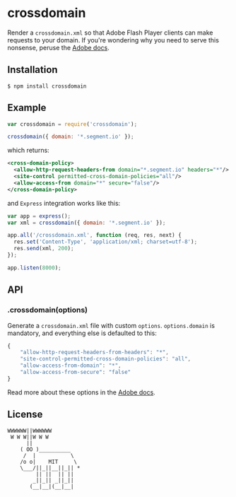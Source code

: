 # crossdomain

  Render a `crossdomain.xml` so that Adobe Flash Player clients can make requests to your domain. If you're wondering why you need to serve this nonsense, peruse the [Adobe docs](http://www.adobe.com/devnet/adobe-media-server/articles/cross-domain-xml-for-streaming.html).

## Installation

    $ npm install crossdomain

## Example

```js
var crossdomain = require('crossdomain');

crossdomain({ domain: '*.segment.io' });
```

which returns:

```xml
<cross-domain-policy>
  <allow-http-request-headers-from domain="*.segment.io" headers="*"/>
  <site-control permitted-cross-domain-policies="all"/>
  <allow-access-from domain="*" secure="false"/>
</cross-domain-policy>
```

and `Express` integration works like this:

```js
var app = express();
var xml = crossdomain({ domain: '*.segment.io' });

app.all('/crossdomain.xml', function (req, res, next) {
  res.set('Content-Type', 'application/xml; charset=utf-8');
  res.send(xml, 200);
});

app.listen(8000);
```

## API

### .crossdomain(options)
  
  Generate a `crossdomain.xml` file with custom `options`. `options.domain` is mandatory, and everything else is defaulted to this:

```js
{
    "allow-http-request-headers-from-headers": "*",
    "site-control-permitted-cross-domain-policies": "all",
    "allow-access-from-domain": "*",
    "allow-access-from-secure": "false"
}
```

Read more about these options in the [Adobe docs](http://www.adobe.com/devnet/adobe-media-server/articles/cross-domain-xml-for-streaming.html).

## License

```
WWWWWW||WWWWWW
 W W W||W W W
      ||
    ( OO )__________
     /  |           \
    /o o|    MIT     \
    \___/||_||__||_|| *
         || ||  || ||
        _||_|| _||_||
       (__|__|(__|__|
```